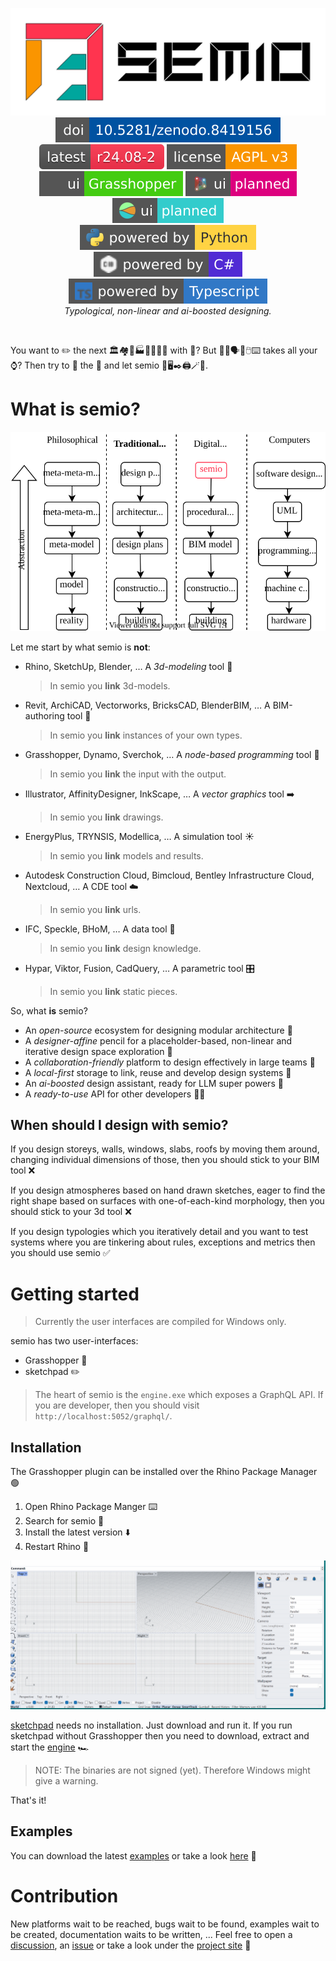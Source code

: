 <p align="center">
    <picture>
        <source media="(prefers-color-scheme: dark)" srcset="https://raw.githubusercontent.com/usalu/semio/main/logo/logo-horizontal-dark.svg">
        <source media="(prefers-color-scheme: light)" srcset="https://raw.githubusercontent.com/usalu/semio/main/logo/logo-horizontal.svg">
        <img alt="semio" href="https://github.com/usalu/semio/" src="https://raw.githubusercontent.com/usalu/semio/main/logo/logo-horizontal.svg">
    </picture>
    <br/>
    <a href="https://doi.org/10.5281/zenodo.8419156"><img src="https://raw.githubusercontent.com/usalu/semio/main/badges/doizenodo.svg" alt="Cite"></a>
    <a href="https://github.com/usalu/semio/"><img src="https://raw.githubusercontent.com/usalu/semio/main/badges/latestrelease.svg" alt="Latest Release"></a>
    <a href="https://choosealicense.com/licenses/agpl-3.0/"><img src="https://raw.githubusercontent.com/usalu/semio/main/badges/licenseagplv3.svg" alt="AGPLv3 License"></a>
    <br/>
    <a href="https://www.grasshopper3d.com/"><img src="https://raw.githubusercontent.com/usalu/semio/main/badges/uigrasshopper.svg" alt="Grasshopper"></a>
    <a href="https://dynamobim.org/"><img src="https://raw.githubusercontent.com/usalu/semio/main/badges/uiplanneddynamo.svg" alt="Dynamo"></a>
    <a href="https://nortikin.github.io/sverchok/"><img src="https://raw.githubusercontent.com/usalu/semio/main/badges/uiplannedsverchok.svg" alt="Sverchok"></a>
    <br/>
    <a href="https://www.python.org/"><img src="https://raw.githubusercontent.com/usalu/semio/main/badges/poweredbypython.svg" alt="Python"></a>
    <a href="https://learn.microsoft.com/en-us/dotnet/csharp/"><img src="https://raw.githubusercontent.com/usalu/semio/main/badges/poweredbycsharp.svg" alt="C#"></a>
    <a href="https://www.typescriptlang.org/"><img src="https://raw.githubusercontent.com/usalu/semio/main/badges/poweredbytypescript.svg" alt="Typescript"></a>
    <br/>
    <i>Typological, non-linear and ai-boosted designing.</i>
</p>
<br/>

You want to ✏️ the next 🏛️🏘️🏢🏭🏫🏨⛪🕌 with 🤖? But 📐🔢🗣️👥🖱️⌨️ takes all your ⌚? Then try to 🧠 the 🧬 and let semio 💉🖥️✒️🖨️🪄🚀.

# What is semio?

<p align="center">
    <picture>
        <source media="(prefers-color-scheme: dark)" srcset="https://raw.githubusercontent.com/usalu/semio/main/conceptual/analogies-dark.svg">
        <source media="(prefers-color-scheme: light)" srcset="https://raw.githubusercontent.com/usalu/semio/main/conceptual/analogies.svg">
        <img alt="Analogies" src="https://raw.githubusercontent.com/usalu/semio/main/conceptual/analogies.svg">
    </picture>
</p>

Let me start by what semio is **not**:

- Rhino, SketchUp, Blender, … A _3d-modeling_ tool 🐚
  > In semio you **link** 3d-models.
- Revit, ArchiCAD, Vectorworks, BricksCAD, BlenderBIM, … A BIM-authoring tool 🧱
  > In semio you **link** instances of your own types.
- Grasshopper, Dynamo, Sverchok, … A _node-based programming_ tool 🦗
  > In semio you **link** the input with the output.
- Illustrator, AffinityDesigner, InkScape, … A _vector graphics_ tool ➡️
  > In semio you **link** drawings.
- EnergyPlus, TRYNSIS, Modellica, … A simulation tool ☀️
  > In semio you **link** models and results.
- Autodesk Construction Cloud, Bimcloud, Bentley Infrastructure Cloud, Nextcloud, … A CDE tool ☁️
  > In semio you **link** urls.
- IFC, Speckle, BHoM, … A data tool 📄
  > In semio you **link** design knowledge.
- Hypar, Viktor, Fusion, CadQuery, … A parametric tool 🎛️
  > In semio you **link** static pieces.

So, what **is** semio?

- An _open-source_ ecosystem for designing modular architecture 🧩
- A _designer-affine_ pencil for a placeholder-based, non-linear and iterative design space exploration 🔀
- A _collaboration-friendly_ platform to design effectively in large teams 🤝
- A _local-first_ storage to link, reuse and develop design systems 🔗
- An _ai-boosted_ design assistant, ready for LLM super powers 🤖
- A _ready-to-use_ API for other developers 👩‍💻

## When should I design with semio?

If you design storeys, walls, windows, slabs, roofs by moving them around, changing individual dimensions of those, then you should stick to your BIM tool ❌

If you design atmospheres based on hand drawn sketches, eager to find the right shape based on surfaces with one-of-each-kind morphology, then you should stick to your 3d tool ❌

If you design typologies which you iteratively detail and you want to test systems where you are tinkering about rules, exceptions and metrics then you should use semio ✅

# Getting started

> Currently the user interfaces are compiled for Windows only.

semio has two user-interfaces:

- Grasshopper 🦗
- sketchpad ✏️

> The heart of semio is the `engine.exe` which exposes a GraphQL API. If you are developer, then you should visit `http://localhost:5052/graphql/`.

## Installation

The Grasshopper plugin can be installed over the Rhino Package Manager 🟢

1. Open Rhino Package Manger ⌨️
1. Search for semio 🔎
1. Install the latest version ⬇️
1. Restart Rhino 🔄

![Rhino Package](https://raw.githubusercontent.com/usalu/semio/main/dotnet/Semio.Grasshopper/docs/rhinopackage.gif)

[sketchpad](https://github.com/usalu/semio/releases/download/r24.08-2/sketchpad.exe) needs no installation. Just download and run it. If you run sketchpad without Grasshopper then you need to download, extract and start the [engine](https://github.com/usalu/semio/releases/download/r24.08-2/engine.zip) 🏎️

> NOTE: The binaries are not signed (yet). Therefore Windows might give a warning.

That's it!

## Examples

You can download the latest [examples](https://github.com/usalu/semio/releases/download/r24.08-2/examples.zip) or take a look [here](https://github.com/usalu/semio/blob/r24.08-2/examples/metabolism/README.md) 👀

# Contribution

New platforms wait to be reached, bugs wait to be found, examples wait to be created, documentation waits to be written, ...
Feel free to open a [discussion](https://github.com/usalu/semio/discussions), an [issue](https://github.com/usalu/semio/issues) or take a look under the [project site](https://github.com/users/usalu/projects/2) 👋
